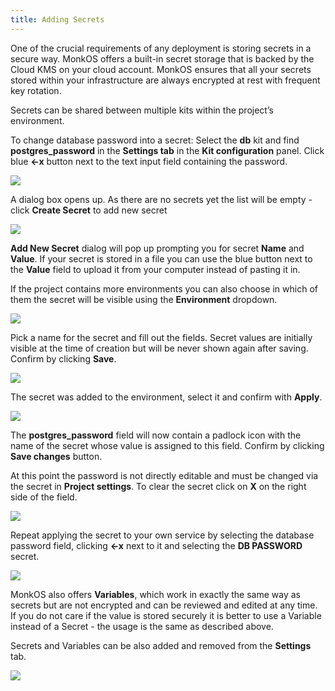 ```yaml
---
title: Adding Secrets
---
```


One of the crucial requirements of any deployment is storing secrets in a secure way. MonkOS offers a built-in secret storage that is backed by the Cloud KMS on your cloud account. MonkOS ensures that all your secrets stored within your infrastructure are always encrypted at rest with frequent key rotation.

Secrets can be shared between multiple kits within the project’s environment.

To change database password into a secret: Select the **db** kit and find **postgres\_password** in the **Settings tab** in the **Kit configuration** panel. Click blue **<-x** button next to the text input field containing the password.

![](/img/docs/gui/gui55.png)

A dialog box opens up. As there are no secrets yet the list will be empty - click **Create Secret** to add new secret

![](/img/docs/gui/gui23.png)

**Add New Secret** dialog will pop up prompting you for secret **Name** and **Value**. If your secret is stored in a file you can use the blue button next to the **Value** field to upload it from your computer instead of pasting it in.

If the project contains more environments you can also choose in which of them the secret will be visible using the **Environment** dropdown.

![](/img/docs/gui/gui28.png)

Pick a name for the secret and fill out the fields. Secret values are initially visible at the time of creation but will be never shown again after saving. Confirm by clicking **Save**.

![](/img/docs/gui/gui39.png)

The secret was added to the environment, select it and confirm with **Apply**.

![](/img/docs/gui/gui59.png)

The **postgres\_password** field will now contain a padlock icon with the name of the secret whose value is assigned to this field. Confirm by clicking **Save changes** button.

At this point the password is not directly editable and must be changed via the secret in **Project settings**. To clear the secret click on **X** on the right side of the field.

![](/img/docs/gui/gui47.png)

Repeat applying the secret to your own service by selecting the database password field, clicking **<-x** next to it and selecting the **DB PASSWORD** secret.

![](/img/docs/gui/gui35.png)

MonkOS also offers **Variables**, which work in exactly the same way as secrets but are not encrypted and can be reviewed and edited at any time. If you do not care if the value is stored securely it is better to use a Variable instead of a Secret - the usage is the same as described above.

Secrets and Variables can be also added and removed from the **Settings** tab.

![](/img/docs/gui/gui56.png)